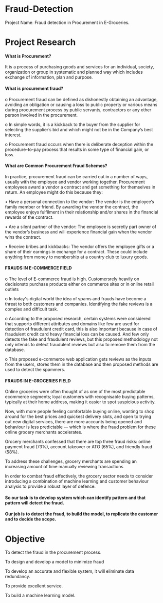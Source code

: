 # Fraud-Detection
Project Name: Fraud detection in Procurement in E-Groceries.


# Project Research


#### What is Procurement?


It is a process of purchasing goods and services for an individual, society, organization 
or group in systematic and planned way which includes exchange of information, plan 
and purpose.

#### What is procurement fraud?

o Procurement fraud can be defined as dishonestly obtaining an advantage, 
avoiding an obligation or causing a loss to public property or various means 
during procurement process by public servants, contractors or any other person 
involved in the procurement.

o In simple words, it is a kickback to the buyer from the supplier for selecting the 
supplier’s bid and which might not be in the Company’s best interest.

o Procurement fraud occurs when there is deliberate deception within the 
procedure-to-pay process that results in some type of financial gain, or loss.


#### What are Common Procurement Fraud Schemes?

In practice, procurement fraud can be carried out in a number of ways, usually with the 
employee and vendor working together. Procurement employees award a vendor a contract 
and get something for themselves in return. An employee might do this because they:

• Have a personal connection to the vendor: The vendor is the employee’s family 
member or friend. By awarding the vendor the contract, the employee enjoys 
fulfilment in their relationship and/or shares in the financial rewards of the contract.

• Are a silent partner of the vendor: The employee is secretly part owner of the vendor’s 
business and will experience financial gain when the vendor wins the contract.

• Receive bribes and kickbacks: The vendor offers the employee gifts or a share of their 
earnings in exchange for a contract. These could include anything from money to 
membership at a country club to luxury goods.


#### FRAUDS IN E-COMMERCE FIELD

o The level of E-commerce fraud is high. Customersrely heavily on decisionsto purchase
products either on commerce sites or in online retail outlets

o In today's digital world the idea of spams and frauds have become a threat to both
customers and companies. Identifying the fake reviews is a complex and difficult task.

o According to the proposed research, certain systems were considered that supports
different attributes and domains like few are used for detection of fraudulent
credit card, this is also important because in case of fraudulent credit card heavy
financial loss can be caused. And few only detects the fake and fraudulent reviews, but
this proposed methodology not only intends to detect fraudulent reviews but also to
remove them from the database.

o This proposed e-commerce web application gets reviews as the inputs from the users,
stores them in the database and then proposed methods are used to detect the
spammers.


#### FRAUDS IN E-GROCERIES FIELD

Online groceries were often thought of as one of the most predictable ecommerce segments; 
loyal customers with recognisable buying patterns, typically at their home address, making it 
easier to spot suspicious activity. 

Now, with more people feeling comfortable buying online, wanting to shop around for the best 
prices and quickest delivery slots, and open to trying out new digital services, there are more 
accounts being opened and behaviour is less predictable — which is where the fraud problem 
for these online grocery merchants accelerates.

Grocery merchants confessed that there are top three fraud risks: online payment fraud (73%), 
account takeover or ATO (65%), and friendly fraud (58%).

To address these challenges, grocery merchants are spending an increasing amount of time 
manually reviewing transactions.

In order to combat fraud effectively, the grocery sector needs to consider introducing a 
combination of machine learning and customer behaviour analysis to provide a robust layer of 
defence.


#### So our task is to develop system which can identify pattern and that pattern will detect the fraud.

#### Our job is to detect the fraud, to build the model, to replicate the customer and to decide the scope.

# Objective

To detect the fraud in the procurement process.

To design and develop a model to minimize fraud

To develop an accurate and flexible system, it will eliminate data redundancy.

To provide excellent service.

To build a machine learning model.



